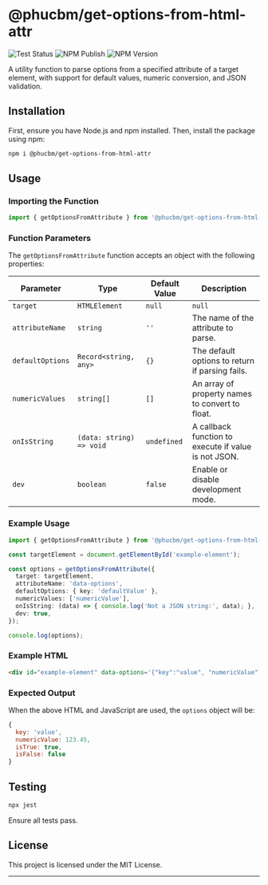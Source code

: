 # @phucbm/get-options-from-html-attr

![Test Status](https://github.com/phucbm/get-options-from-html-attr/actions/workflows/test.yml/badge.svg)
![NPM Publish](https://img.shields.io/github/actions/workflow/status/phucbm/get-options-from-html-attr/publish.yml?branch=main&label=npm%20publish&logo=npm)
![NPM Version](https://img.shields.io/npm/v/@phucbm/get-options-from-html-attr)


A utility function to parse options from a specified attribute of a target element, with support for default values, numeric conversion, and JSON validation.

## Installation

First, ensure you have Node.js and npm installed. Then, install the package using npm:

```bash
npm i @phucbm/get-options-from-html-attr
```

## Usage

### Importing the Function

```typescript
import { getOptionsFromAttribute } from '@phucbm/get-options-from-html-attr';
```

### Function Parameters

The `getOptionsFromAttribute` function accepts an object with the following properties:

| Parameter        | Type                     | Default Value | Description                                          |
|------------------|--------------------------|---------------|------------------------------------------------------|
| `target`         | `HTMLElement`            | `null`        | `null`                                               | The target HTML element.                            |
| `attributeName`  | `string`                 | `''`          | The name of the attribute to parse.                  |
| `defaultOptions` | `Record<string, any>`    | `{}`          | The default options to return if parsing fails.      |
| `numericValues`  | `string[]`               | `[]`          | An array of property names to convert to float.      |
| `onIsString`     | `(data: string) => void` | `undefined`   | A callback function to execute if value is not JSON. |
| `dev`            | `boolean`                | `false`       | Enable or disable development mode.                  |

### Example Usage

```typescript
import { getOptionsFromAttribute } from '@phucbm/get-options-from-html-attr';

const targetElement = document.getElementById('example-element');

const options = getOptionsFromAttribute({
  target: targetElement,
  attributeName: 'data-options',
  defaultOptions: { key: 'defaultValue' },
  numericValues: ['numericValue'],
  onIsString: (data) => { console.log('Not a JSON string:', data); },
  dev: true,
});

console.log(options);
```

### Example HTML

```html
<div id="example-element" data-options='{"key":"value", "numericValue":"123.45", "isTrue":"true", "isFalse":"false"}'></div>
```

### Expected Output

When the above HTML and JavaScript are used, the `options` object will be:

```javascript
{
  key: 'value',
  numericValue: 123.45,
  isTrue: true,
  isFalse: false
}
```

## Testing

```bash
npx jest
```

Ensure all tests pass.

## License

This project is licensed under the MIT License.

---